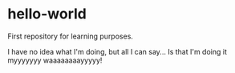 # hello-world
First repository for learning purposes.

I have no idea what I'm doing, but all I can say...
Is that I'm doing it myyyyyyy waaaaaaaayyyyy!
